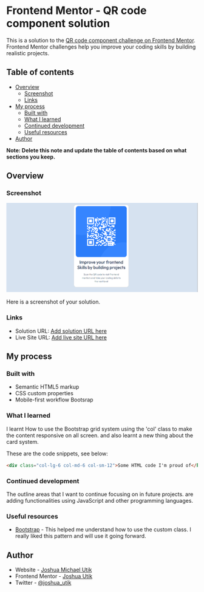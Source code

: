 # Frontend Mentor - QR code component solution

This is a solution to the [QR code component challenge on Frontend Mentor](https://www.frontendmentor.io/challenges/qr-code-component-iux_sIO_H). Frontend Mentor challenges help you improve your coding skills by building realistic projects. 

## Table of contents

- [Overview](#overview)
  - [Screenshot](#screenshot)
  - [Links](#links)
- [My process](#my-process)
  - [Built with](#built-with)
  - [What I learned](#what-i-learned)
  - [Continued development](#continued-development)
  - [Useful resources](#useful-resources)
- [Author](#author)


**Note: Delete this note and update the table of contents based on what sections you keep.**

## Overview

### Screenshot

![](./images/Screenshot%202024-09-04%20150122.png)

Here is a screenshot of your solution.


### Links

- Solution URL: [Add solution URL here](https://qrcode-rho-ruddy.vercel.app/)
- Live Site URL: [Add live site URL here](https://qrcode-rho-ruddy.vercel.app/)

## My process

### Built with

- Semantic HTML5 markup
- CSS custom properties
- Mobile-first workflow Bootsrap

### What I learned

I learnt How to use the Bootstrap grid system using the 'col' class to make the content 
responsive on all screen. and also learnt a new thing about the card system.


These are the code snippets, see below:

```html with Bootstrap class
<div class="col-lg-6 col-md-6 col-sm-12">Some HTML code I'm proud of</h1>
```

### Continued development
The outline areas that I want to continue focusing on in future projects. are adding functionalities using JavaScript and other programming languages.


### Useful resources

- [Bootstrap](https://getbootstrap.com) - This helped me understand how to use the custom class. I really liked this pattern and will use it going forward.


## Author

- Website - [Joshua Michael Utik](https://qrcode-rho-ruddy.vercel.app//)
- Frontend Mentor - [Joshua Utik](https://www.frontendmentor.io/profile/joshutik)
- Twitter - [@joshua_utik](https://www.twitter.com/joshua_utik)




